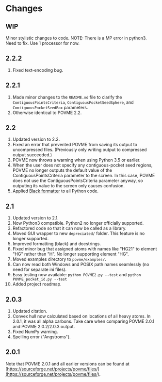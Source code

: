 Changes
=======

WIP
---

Minor stylistic changes to code.
NOTE: There is a MP error in python3. Need to fix. Use 1 processor for now.

2.2.2
-----

1. Fixed text-encoding bug.

2.2.1
-----

1. Made minor changes to the `README.md` file to clarify the
   `ContiguousPointsCriteria`, `ContiguousPocketSeedSphere`, and
   `ContiguousPocketSeedBox` parameters.
2. Otherwise identical to POVME 2.2.

2.2
---

1. Updated version to 2.2.
2. Fixed an error that prevented POVME from saving its output to uncompressed
   files. (Previously only writing output to compressed output succeeded.)
3. POVME now throws a warning when using Python 3.5 or earlier.
4. When the user does not specify any contiguous-pocket seed regions, POVME no
   longer outputs the default value of the ContiguousPointsCriteria parameter
   to the screen. In this case, POVME does not use the
   ContiguousPointsCriteria parameter anyway, so outputing its value to the
   screen only causes confusion.
5. Applied [Black formatter](https://black.readthedocs.io/en/stable/) to all
   Python code.

2.1
---

1. Updated version to 2.1.
2. Now Python3 compatible. Python2 no longer officially supported.
3. Refactored code so that it can now be called as a library.
4. Moved GUI wrapper to new `depreciated/` folder. This feature is no longer
   supported.
5. Improved formatting (black) and docstrings.
6. Fixed minor bug that assigned atoms with names like "HG21" to element "HG"
   rather than "H". No longer supporting element "HG".
7. Moved examples directory to `povme/examples/`.
8. Can now read both Windows and POSIX path names seamlessly (no need for
   separate ini files).
9. Easy testing now available: `python POVME2.py --test` and `python
   POVME_pocket_id.py --test`
10. Added project roadmap.

2.0.3
-----

1. Updated citation.
2. Convex hull now calculated based on locations of all heavy atoms. In 2.0.1,
   it was all alpha carbons. Take care when comparing POVME 2.0.1 and POVME
   2.0.2/2.0.3 output.
3. Fixed NumPy warning.
4. Spelling error ("Angstroms").

2.0.1
-----

Note that POVME 2.0.1 and all earlier versions can be found at
[https://sourceforge.net/projects/povme/files/](https://sourceforge.net/projects/povme/files/).
